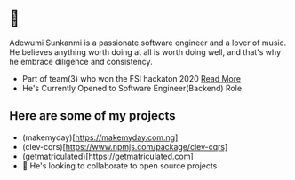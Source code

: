 # 👋
  Adewumi Sunkanmi is a passionate software engineer and a lover of music.
  He believes anything worth doing at all is worth doing well, and that's why he embrace diligence and consistency.
- Part of team(3) who won the FSI hackaton 2020 [Read More](https://firebasestorage.googleapis.com/v0/b/oaiup-ee651.appspot.com/o/Screenshot%20(88).png?alt=media&token=dfa3b582-c872-4d08-9681-7a01d935ac31)
- He's Currently Opened to Software Engineer(Backend) Role
## Here are some of my projects
- (makemyday)[https://makemyday.com.ng]
- (clev-cqrs)[https://www.npmjs.com/package/clev-cqrs]
- (getmatriculated)[https://getmatriculated.com]
- 👯 He's looking to collaborate to open source projects 

